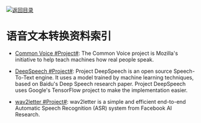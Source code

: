 [![返回目录](https://parg.co/UGo)](https://parg.co/b4z)

# 语音文本转换资料索引

* [Common Voice #Project#](https://voice.mozilla.org/): The Common Voice project is Mozilla's initiative to help teach machines how real people speak.

* [DeepSpeech #Project#](https://github.com/mozilla/DeepSpeech): Project DeepSpeech is an open source Speech-To-Text engine. It uses a model trained by machine learning techniques, based on Baidu's Deep Speech research paper. Project DeepSpeech uses Google's TensorFlow project to make the implementation easier.

* [wav2letter #Project#](https://parg.co/UM8): wav2letter is a simple and efficient end-to-end Automatic Speech Recognition (ASR) system from Facebook AI Research.
